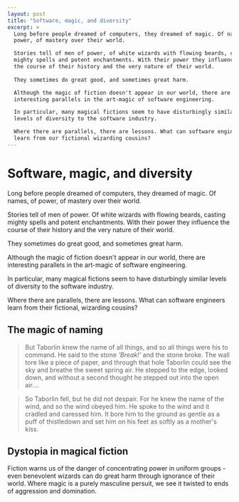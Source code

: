 ```yaml
---
layout: post
title: "Software, magic, and diversity"
excerpt: >
  Long before people dreamed of computers, they dreamed of magic. Of names, of
  power, of mastery over their world.

  Stories tell of men of power, of white wizards with flowing beards, casting
  mighty spells and potent enchantments. With their power they influence
  the course of their history and the very nature of their world.
  
  They sometimes do great good, and sometimes great harm.

  Although the magic of fiction doesn't appear in our world, there are
  interesting parallels in the art-magic of software engineering.

  In particular, many magical fictions seem to have disturbingly similar
  levels of diversity to the software industry.

  Where there are parallels, there are lessons. What can software engineers
  learn from our fictional wizarding cousins?
---
```


Software, magic, and diversity
==============================

Long before people dreamed of computers, they dreamed of magic. Of names, of
power, of mastery over their world.

Stories tell of men of power. Of white wizards with flowing beards, casting
mighty spells and potent enchantments. With their power they influence
the course of their history and the very nature of their world.

They sometimes do great good, and sometimes great harm.

Although the magic of fiction doesn't appear in our world, there are
interesting parallels in the art-magic of software engineering.

In particular, many magical fictions seem to have disturbingly similar
levels of diversity to the software industry.

Where there are parallels, there are lessons. What can software engineers
learn from their fictional, wizarding cousins?

The magic of naming
-------------------

> But Taborlin knew the name of all things, and so all things were his to
  command. He said to the stone *'Break!'* and the stone broke. The wall tore
  like a piece of paper, and through that hole Taborlin could see the sky and
  breathe the sweet spring air. He stepped to the edge, looked down, and without
  a second thought he stepped out into the open air....

> So Taborlin fell, but he did not despair. For he knew the name of the wind,
  and so the wind obeyed him. He spoke to the wind and it cradled and caressed him.
  It bore him to the ground as gentle as a puff of thistledown and set him on his feet as softly as a mother's kiss.

Dystopia in magical fiction
---------------------------

Fiction warns us of the danger of concentrating power in uniform
groups - even benevolent wizards can do great harm through ignorance of
their world. Where magic is a purely masculine persuit, we see it twisted
to ends of aggression and domination.
